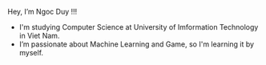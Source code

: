 Hey, I’m Ngoc Duy !!!
- I'm studying Computer Science at University of Imformation Technology in Viet Nam.
- I’m passionate about Machine Learning and Game, so I'm learning it by myself.


<!---
sugar6502/sugar6502 is a ✨ special ✨ repository because its `README.md` (this file) appears on your GitHub profile.
You can click the Preview link to take a look at your changes.
--->

